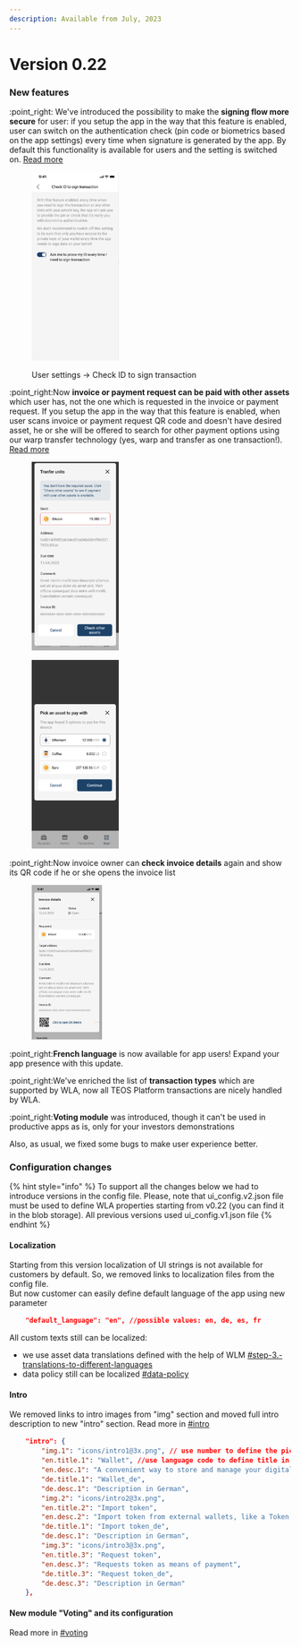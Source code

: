 ```yaml
---
description: Available from July, 2023
---
```


# Version 0.22

### New features

:point\_right: We've introduced the possibility to make the **signing flow more secure** for user: if you setup the app in the way that this feature is enabled, user can switch on the authentication check (pin code or biometrics based on the app settings) every time when signature is generated by the app. By default this functionality is available for users and the setting is switched on. [Read more](../admin-user-guide/app-configuration/)

<figure><img src="../.gitbook/assets/Screenshot 2023-07-13 at 18.14.13.png" alt="" width="156"><figcaption><p>User settings -> Check ID to sign transaction</p></figcaption></figure>

:point\_right:Now **invoice or payment request can be paid with other assets** which user has, not the one which is requested in the invoice or payment request. If you setup the app in the way that this feature is enabled, when user scans invoice or payment request QR code and doesn't have desired asset, he or she will be offered to search for other payment options using our warp transfer technology (yes, warp and transfer as one transaction!). [Read more](../admin-user-guide/app-configuration/)

<div>

<figure><img src="../.gitbook/assets/Screenshot 2023-07-13 at 18.36.08.png" alt="" width="156"><figcaption></figcaption></figure>

 

<figure><img src="../.gitbook/assets/Screenshot 2023-07-13 at 18.36.28.png" alt="" width="156"><figcaption></figcaption></figure>

</div>

:point\_right:Now invoice owner can **check invoice details** again and show its QR code if he or she opens the invoice list

<figure><img src="../.gitbook/assets/Screenshot 2023-07-14 at 15.40.29.png" alt="" width="126"><figcaption></figcaption></figure>

:point\_right:**French language** is now available for app users! Expand your app presence with this update.

:point\_right:We've enriched the list of **transaction types** which are supported by WLA, now all TEOS Platform transactions are nicely handled by WLA.

:point\_right:**Voting module** was introduced, though it can't be used in productive apps as is, only for your investors demonstrations

Also, as usual, we fixed some bugs to make user experience better.

### Configuration changes

{% hint style="info" %}
To support all the changes below we had to introduce versions in the config file. Please, note that ui\_config.v2.json file must be used to define WLA properties starting from v0.22 (you can find it in the blob storage). All previous versions used ui\_config.v1.json file
{% endhint %}

#### Localization

Starting from this version localization of UI strings is not available for customers by default. So, we removed links to localization files from the config file. \
But now customer can easily define default language of the app using new parameter&#x20;

```json
	"default_language": "en", //possible values: en, de, es, fr
```

All custom texts still can be localized:

* we use asset data translations defined with the help of WLM [#step-3.-translations-to-different-languages](../admin-user-guide/app-configuration/asset-configuration.md#step-3.-translations-to-different-languages "mention")
* data policy still can be localized [#data-policy](../admin-user-guide/app-configuration/additional-configuration.md#data-policy "mention")

#### Intro

We removed links to intro images from "img" section and moved full intro description to new "intro" section. Read more in [#intro](../admin-user-guide/app-configuration/additional-configuration.md#intro "mention")

```json
	"intro": {
		"img.1": "icons/intro1@3x.png", // use number to define the picture order
		"en.title.1": "Wallet", //use language code to define title in the specific language and use number to set title for the specific picture
  		"en.desc.1": "A convenient way to store and manage your digital assets/token", //use language code to define description in the specific language and use number to set description for the specific picture
		"de.title.1": "Wallet_de",
		"de.desc.1": "Description in German",
		"img.2": "icons/intro2@3x.png",
		"en.title.2": "Import token",
		"en.desc.2": "Import token from external wallets, like a Token Card",
		"de.title.1": "Import token_de",
		"de.desc.1": "Description in German",
		"img.3": "icons/intro3@3x.png",
		"en.title.3": "Request token",
		"en.desc.3": "Requests token as means of payment",
		"de.title.3": "Request token_de",
		"de.desc.3": "Description in German"
	},
```

#### New module "Voting" and its configuration

Read more in [#voting](../admin-user-guide/app-configuration/non-productive-functionality.md#voting "mention")
